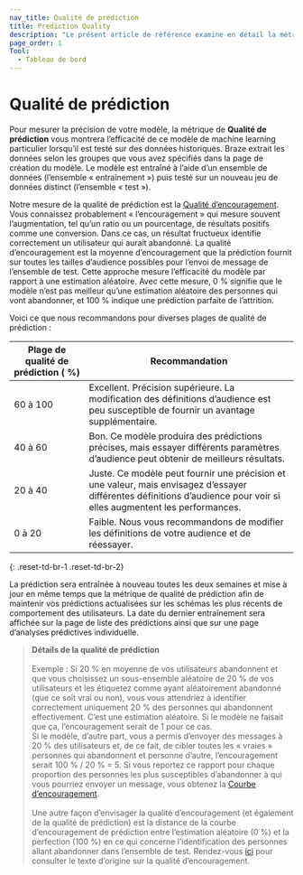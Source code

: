 ```yaml
---
nav_title: Qualité de prédiction
title: Prediction Quality
description: "Le présent article de référence examine en détail la métrique de la qualité de prédiction située sur la page Analyses prédictive."
page_order: 1
Tool:
  - Tableau de bord
---
```


# Qualité de prédiction

Pour mesurer la précision de votre modèle, la métrique de **Qualité de prédiction** vous montrera l’efficacité de ce modèle de machine learning particulier lorsqu’il est testé sur des données historiques. Braze extrait les données selon les groupes que vous avez spécifiés dans la page de création du modèle. Le modèle est entraîné à l’aide d’un ensemble de données (l’ensemble « entraînement ») puis testé sur un nouveau jeu de données distinct (l’ensemble « test »). 

Notre mesure de la qualité de prédiction est la [Qualité d’encouragement](https://dl.acm.org/doi/10.1145/380995.381018). Vous connaissez probablement « l’encouragement » qui mesure souvent l’augmentation, tel qu’un ratio ou un pourcentage, de résultats positifs comme une conversion. Dans ce cas, un résultat fructueux identifie correctement un utilisateur qui aurait abandonné. La qualité d’encouragement est la moyenne d’encouragement que la prédiction fournit sur toutes les tailles d’audience possibles pour l’envoi de message de l’ensemble de test. Cette approche mesure l’efficacité du modèle par rapport à une estimation aléatoire. Avec cette mesure, 0 % signifie que le modèle n’est pas meilleur qu’une estimation aléatoire des personnes qui vont abandonner, et 100 % indique une prédiction parfaite de l’attrition.

Voici ce que nous recommandons pour diverses plages de qualité de prédiction :

| Plage de qualité de prédiction ( %) | Recommandation |
| ---------------------- | -------------- |
| 60 à 100 | Excellent. Précision supérieure. La modification des définitions d’audience est peu susceptible de fournir un avantage supplémentaire. |
| 40 à 60 | Bon. Ce modèle produira des prédictions précises, mais essayer différents paramètres d’audience peut obtenir de meilleurs résultats. |
| 20 à 40| Juste. Ce modèle peut fournir une précision et une valeur, mais envisagez d’essayer différentes définitions d’audience pour voir si elles augmentent les performances. |
| 0 à 20 | Faible. Nous vous recommandons de modifier les définitions de votre audience et de réessayer. |
{: .reset-td-br-1 .reset-td-br-2}

La prédiction sera entraînée à nouveau toutes les deux semaines et mise à jour en même temps que la métrique de qualité de prédiction afin de maintenir vos prédictions actualisées sur les schémas les plus récents de comportement des utilisateurs. La date du dernier entraînement sera affichée sur la page de liste des prédictions ainsi que sur une page d’analyses prédictives individuelle.

>**Détails de la qualité de prédiction** <br><br> Exemple : Si 20 % en moyenne de vos utilisateurs abandonnent et que vous choisissez un sous-ensemble aléatoire de 20 % de vos utilisateurs et les étiquetez comme ayant aléatoirement abandonné (que ce soit vrai ou non), vous vous attendriez à identifier correctement uniquement 20 % des personnes qui abandonnent effectivement. C’est une estimation aléatoire. Si le modèle ne faisait que ça, l’encouragement serait de 1 pour ce cas.<br> Si le modèle, d’autre part, vous a permis d’envoyer des messages à 20 % des utilisateurs et, de ce fait, de cibler toutes les « vraies » personnes qui abandonnent et personne d’autre, l’encouragement serait 100 % / 20 % = 5. Si vous reportez ce rapport pour chaque proportion des personnes les plus susceptibles d’abandonner à qui vous pourriez envoyer un message, vous obtenez la [Courbe d’encouragement](https://towardsdatascience.com/the-lift-curve-unveiled-998851147871). <br><br>Une autre façon d’envisager la qualité d’encouragement (et également de la qualité de prédiction) est la distance de la courbe d’encouragement de prédiction entre l’estimation aléatoire (0 %) et la perfection (100 %) en ce qui concerne l’identification des personnes allant abandonner dans l’ensemble de test. Rendez-vous [ici](https://dl.acm.org/doi/10.1145/380995.381018) pour consulter le texte d’origine sur la qualité d’encouragement.

